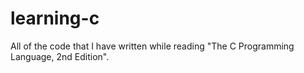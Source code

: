 # learning-c
All of the code that I have written while reading "The C Programming Language, 2nd Edition".
